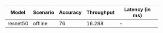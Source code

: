 | Model    | Scenario   |   Accuracy |   Throughput | Latency (in ms)   |
|----------|------------|------------|--------------|-------------------|
| resnet50 | offline    |         76 |       16.288 | -                 |